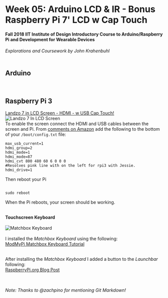 <h1>Week 05: Arduino LCD & IR - Bonus Raspberry Pi 7' LCD w Cap Touch
<h4>Fall 2018 IIT Institute of Design Introductory Course to Arduino/Raspberry Pi and Development for Wearable Devices

<h6>Explorations and Coursework by John Krahenbuhl </br></br></h2>

<h2>Arduino</h2> 
</br>

<h2>Raspberry Pi 3</h2>


[Landzo 7 in LCD Screen - HDMI - w USB Cap Touch!](https://www.amazon.com/LANDZO-Touch-Screen-Raspberry-Display/dp/B01ID5BQTC/ref=sr_1_1?ie=UTF8&qid=1537481301&sr=8-1&keywords=landzo+7+inch+screen)
</br>
![Landzo 7 In LCD Screen](https://images-na.ssl-images-amazon.com/images/I/41ExtMMYuUL._AC_US436_FMwebp_QL65_.jpg)
</br>
To enable the screen connect the HDMI and USB cables between the screen and Pi. From [comments on Amazon](https://www.amazon.com/gp/customer-reviews/R26HDWFDBTFYXY/ref=cm_cr_srp_d_rvw_ttl?ie=UTF8&ASIN=B01ID5BQTC) add the following to the bottom of your `/boot/config.txt` file:</br>
```
max_usb_current=1
hdmi_group=2
hdmi_mode=1
hdmi_mode=87
hdmi_cvt 800 480 60 6 0 0 0
#Resolves pink line with on the left for rpi3 with Jessie.
hdmi_drive=1
```

Then reboot your Pi  
```

sudo reboot

```

When the Pi reboots, your screen should be working.</br></br>

**Touchscreen Keyboard**</br></br>
![Matchbox Keyboard](http://www.raspberry-pi-geek.com/var/rpi/storage/images/archive/2015/14/testing-the-new-raspberry-pi-touchscreen-display/figure-4/21088-1-eng-US/Figure-4_large.png)</br></br>
I installed the *Matchbox Keyboard* using the following:</br>
[ModMyPi Matchbox Keyboard Tutorial](https://www.modmypi.com/blog/matchbox-keyboard-raspberry-pi-touchscreen-keyboard)</br>

</br>After installing the *Matchbox Keyboard* I added a button to the *Launchbar* following:</br>
[RaspberryPi.org Blog Post](https://www.raspberrypi.org/forums/viewtopic.php?t=112515)

</br></br>*Note: Thanks to @zachpino for mentioning Git Markdown!*
